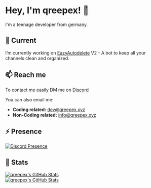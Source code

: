 # Hey, I'm qreepex! 👋

I'm a teenage developer from germany.

## 🔭 Current

I’m currently working on [EazyAutodelete](https://eazyautodelete.xyz) V2 - A bot to keep all your channels clean and organized.

## 📫 Reach me

To contact me easily DM me on [Discord](https://discord.com/channels/@me/552530299423293441)

You can also email me:<br>
- **Coding related:** [dev@qreepex.xyz](mailto:dev@qreepex.xyz)<br>
- **Non-Coding related:** [info@qreepex.xyz](mailto:info@qreepex.xyz)

<!--
- 🔭 I’m currently working on ...
- 🌱 I’m currently learning ...
- 👯 I’m looking to collaborate on ...
- 🤔 I’m looking for help with ...
- 💬 Ask me about ...
- 📫 How to reach me: ...
- 😄 Pronouns: ...
- ⚡ Fun fact: ...
-->

## ⚡ Presence
[![Discord Presence](https://lanyard-profile-readme.vercel.app/api/552530299423293441)](https://discord.com/users/552530299423293441)

## 📢 Stats
[![qreepex's GitHub Stats](https://github-readme-stats.vercel.app/api/top-langs/?username=qreepex&langs_count=10&layout=compact)](https://github.com/qreepex)<br>
[![qreepex's GitHub Stats](https://github-readme-stats.vercel.app/api?username=qreepex&count_private=true&show_icons=true&include_all_commits=true&hide_border=true)](https://github.com/qreepex)
